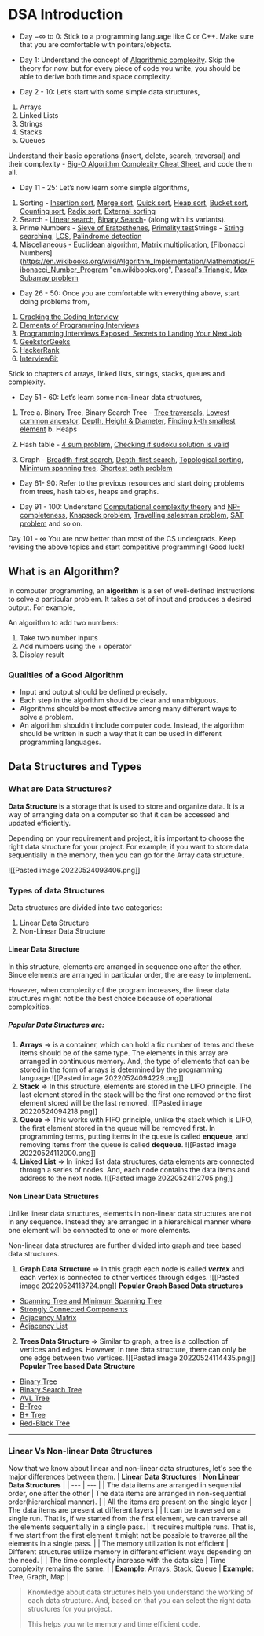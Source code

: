 # DSA Introduction
- Day −∞ to 0: Stick to a programming language like C or C++. Make sure that you are comfortable with pointers/objects.  

- Day 1: Understand the concept of [Algorithmic complexity](https://en.wikipedia.org/wiki/Algorithmic_complexity "en.wikipedia.org"). Skip the theory for now, but for every piece of code you write, you should be able to derive both time and space complexity.

- Day 2 - 10: Let’s start with some simple data structures,
1.  Arrays
2.  Linked Lists
3.  Strings
4.  Stacks
5.  Queues

Understand their basic operations (insert, delete, search, traversal) and their complexity - [Big-O Algorithm Complexity Cheat Sheet](http://bigocheatsheet.com/ "bigocheatsheet.com"), and code them all.

- Day 11 - 25: Let’s now learn some simple algorithms,
1.  Sorting - [Insertion sort](https://en.wikipedia.org/wiki/Insertion_sort "en.wikipedia.org"), [Merge sort](https://en.wikipedia.org/wiki/Merge_sort "en.wikipedia.org"), [Quick sort](https://en.wikipedia.org/wiki/Quicksort "en.wikipedia.org"), [Heap sort](https://en.wikipedia.org/wiki/Heapsort "en.wikipedia.org"), [Bucket sort](https://en.wikipedia.org/wiki/Bucket_sort "en.wikipedia.org"), [Counting sort](https://en.wikipedia.org/wiki/Counting_sort "en.wikipedia.org"), [Radix sort](https://en.wikipedia.org/wiki/Radix_sort "en.wikipedia.org"), [External sorting](https://en.wikipedia.org/wiki/External_sorting "en.wikipedia.org")
2. Search - [Linear search](https://en.wikipedia.org/wiki/Linear_search "en.wikipedia.org"), [Binary Search](https://www.topcoder.com/community/data-science/data-science-tutorials/binary-search/ "www.topcoder.com")-   (along with its variants). 
3. Prime Numbers - [Sieve of Eratosthenes](https://en.wikipedia.org/wiki/Sieve_of_Eratosthenes "en.wikipedia.org"), [Primality test](https://en.wikipedia.org/wiki/Primality_test "en.wikipedia.org")Strings - [String searching](https://en.wikipedia.org/wiki/String_searching_algorithm "en.wikipedia.org"), [LCS](https://en.wikipedia.org/wiki/Longest_common_subsequence_problem "en.wikipedia.org"), [Palindrome detection](https://www.rosettacode.org/wiki/Palindrome_detection "www.rosettacode.org")
4. Miscellaneous - [Euclidean algorithm](https://en.wikipedia.org/wiki/Euclidean_algorithm "en.wikipedia.org"), [Matrix multiplication](https://en.wikipedia.org/wiki/Matrix_multiplication "en.wikipedia.org"), [Fibonacci Numbers](https://en.wikibooks.org/wiki/Algorithm_Implementation/Mathematics/Fibonacci_Number_Program "en.wikibooks.org", [Pascal's Triangle](http://www.geeksforgeeks.org/pascal-triangle/ "www.geeksforgeeks.org"), [Max Subarray problem](https://en.wikipedia.org/wiki/Maximum_subarray_problem "en.wikipedia.org")

- Day 26 - 50: Once you are comfortable with everything above, start doing problems from,
1.  [Cracking the Coding Interview](https://www.amazon.com/Cracking-Coding-Interview-Programming-Questions/dp/0984782850 "www.amazon.com")
2. [Elements of Programming Interviews](https://www.amazon.com/Elements-Programming-Interviews-Insiders-Guide/dp/1479274836 "www.amazon.com")
3.  [Programming Interviews Exposed: Secrets to Landing Your Next Job](https://www.amazon.com/Programming-Interviews-Exposed-Secrets-Landing/dp/1118261364 "www.amazon.com")
4. [GeeksforGeeks](http://www.practice.geeksforgeeks.org/ "www.practice.geeksforgeeks.org")
5. [HackerRank](https://www.hackerrank.com/ "www.hackerrank.com")
6. [InterviewBit](https://www.interviewbit.com/invite/afaf "www.interviewbit.com")

Stick to chapters of arrays, linked lists, strings, stacks, queues and complexity.

- Day 51 - 60: Let’s learn some non-linear data structures,

1. Tree
	a. Binary Tree, Binary Search Tree - [Tree traversals](https://en.wikipedia.org/wiki/Tree_traversal "en.wikipedia.org"), [Lowest common ancestor](https://en.wikipedia.org/wiki/Lowest_common_ancestor "en.wikipedia.org"), [Depth, Height & Diameter](http://stackoverflow.com/questions/2603692/what-is-the-difference-between-tree-depth-and-height "stackoverflow.com"), [Finding k-th smallest element](http://www.geeksforgeeks.org/find-k-th-smallest-element-in-bst-order-statistics-in-bst/ "www.geeksforgeeks.org")
	b. Heaps

2. Hash table - [4 sum problem](http://www.sigmainfy.com/blog/4sum-problem-analysis-different-time-complexity.html "www.sigmainfy.com"), [Checking if sudoku solution is valid](http://stackoverflow.com/questions/5484629/check-if-sudoku-solution-is-valid "stackoverflow.com")
3. Graph - [Breadth-first search](https://en.wikipedia.org/wiki/Breadth-first_search "en.wikipedia.org"), [Depth-first search](https://en.wikipedia.org/wiki/Depth-first_search "en.wikipedia.org"), [Topological sorting](https://en.wikipedia.org/wiki/Topological_sorting "en.wikipedia.org"), [Minimum spanning tree](https://en.wikipedia.org/wiki/Minimum_spanning_tree "en.wikipedia.org"), [Shortest path problem](https://en.wikipedia.org/wiki/Shortest_path_problem "en.wikipedia.org")

- Day 61- 90: Refer to the previous resources and start doing problems from trees, hash tables, heaps and graphs.

- Day 91 - 100: Understand [Computational complexity theory](https://en.wikipedia.org/wiki/Computational_complexity_theory "en.wikipedia.org") and [NP-completeness](https://en.wikipedia.org/wiki/NP-completeness "en.wikipedia.org"), [Knapsack problem](https://en.wikipedia.org/wiki/Knapsack_problem "en.wikipedia.org"), [Travelling salesman problem](https://en.wikipedia.org/wiki/Travelling_salesman_problem "en.wikipedia.org"), [SAT problem](https://en.wikipedia.org/wiki/Boolean_satisfiability_problem "en.wikipedia.org") and so on.

Day 101 - ∞ You are now better than most of the CS undergrads. Keep revising the above topics and start competitive programming! Good luck!

## What is an Algorithm?
In computer programming, an **algorithm** is a set of well-defined instructions to solve a particular problem. It takes a set of input and produces a desired output. For example,

An algorithm to add two numbers:
1. Take two number inputs
2. Add numbers using the + operator
3. Display result

### Qualities of a Good Algorithm
- Input and output should be defined precisely.
- Each step in the algorithm should be clear and unambiguous.
- Algorithms should be most effective among many different ways to solve a problem.
- An algorithm shouldn't include computer code. Instead, the algorithm should be written in such a way that it can be used in different programming languages.  

## Data Structures and Types
### What are Data Structures?
**Data Structure** is a storage that is used to store and organize data. It is a way of arranging data on a computer so that it can be accessed and updated efficiently.

Depending on your requirement and project, it is important to choose the right data structure for your project. For example, if you want to store data sequentially in the memory, then you can go for the Array data structure.

![[Pasted image 20220524093406.png]]
### Types of data Structures
Data structures are divided into two categories:
1. Linear Data Structure
2. Non-Linear Data Structure

#### Linear Data Structure
In this structure, elements are arranged in sequence one after the other. Since elements are arranged in particular order, the are easy to implement.

However, when complexity of the program increases, the linear data structures might not be the best choice because of operational complexities.

##### Popular Data Structures are:
1. **Arrays** => is a container, which can hold a fix number of items and these items should be of the same type. The elements in this array are arranged in continuous memory. And, the type of elements that can be stored in the form of arrays is determined by the programming language.![[Pasted image 20220524094229.png]]
2. **Stack** => In this structure, elements are stored in the LIFO principle. The last element stored in the stack will be the first one removed or the first element stored will be the last removed.
![[Pasted image 20220524094218.png]]
3. **Queue** => This works with FIFO principle, unlike the stack which is LIFO, the first element stored in the queue will be removed first. In programming terms, putting items in the queue is called **enqueue**, and removing items from the queue is called **dequeue**.
![[Pasted image 20220524112000.png]]
 4. **Linked List** => In linked list data structures, data elements are connected through a series of nodes. And, each node contains the data items and address to the next node.
 ![[Pasted image 20220524112705.png]]
 
#### Non Linear Data Structures
Unlike linear data structures, elements in non-linear data structures are not in any sequence. Instead they are arranged in a hierarchical manner where one element will be connected to one or more elements.

Non-linear data structures are further divided into graph and tree based data structures.

1. **Graph Data Structure** => In this graph each node is called ***vertex*** and each vertex is connected to other vertices through edges.
![[Pasted image 20220524113724.png]]
**Popular Graph Based Data structures**
-   [Spanning Tree and Minimum Spanning Tree](https://www.programiz.com/dsa/spanning-tree-and-minimum-spanning-tree)
-   [Strongly Connected Components](https://www.programiz.com/dsa/strongly-connected-components)
-   [Adjacency Matrix](https://www.programiz.com/dsa/graph-adjacency-matrix)
-   [Adjacency List](https://www.programiz.com/dsa/graph-adjacency-list)

2. **Trees Data Structure** => Similar to graph, a tree is a collection of vertices and edges. However, in tree data structure, there can only be one edge between two vertices. ![[Pasted image 20220524114435.png]]
**Popular Tree based Data Structure**
-   [Binary Tree](https://www.programiz.com/dsa/binary-tree)
-   [Binary Search Tree](https://www.programiz.com/dsa/binary-search-tree)
-   [AVL Tree](https://www.programiz.com/dsa/avl-tree)
-   [B-Tree](https://www.programiz.com/dsa/b-tree)
-   [B+ Tree](https://www.programiz.com/dsa/b-plus-tree)
-   [Red-Black Tree](https://www.programiz.com/dsa/red-black-tree)
---

### Linear Vs Non-linear Data Structures
Now that we know about linear and non-linear data structures, let's see the major differences between them.
| **Linear Data Structures** | **Non Linear Data Structures** |
| --- | --- |
| The data items are arranged in sequential order, one after the other | The data items are arranged in non-sequential order(hierarchical manner). |
| All the items are present on the single layer | The data items are present at different layers |
| It can be traversed on a single run. That is, if we started from the first element, we can traverse all the elements sequentially in a single pass. | It requires multiple runs. That is, if we start from the first element it might not be possible to traverse all the elements in a single pass. |
| The memory utilization is not efficient | Different structures utilize memory in different efficient ways depending on the need. |
| The time complexity increase with the data size | Time complexity remains the same. |
| **Example**: Arrays, Stack, Queue | **Example**: Tree, Graph, Map |
> Knowledge about data structures help you understand the working of each data structure. And, based on that you can select the right data structures for you project.
> 
> This helps you write memory and time efficient code.

